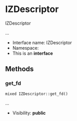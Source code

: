 IZDescriptor
===============

IZDescriptor

...


* Interface name: IZDescriptor
* Namespace: 
* This is an **interface**






Methods
-------


### get_fd

    mixed IZDescriptor::get_fd()



...

* Visibility: **public**



